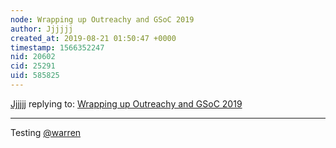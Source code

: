 ```yaml
---
node: Wrapping up Outreachy and GSoC 2019
author: Jjjjjj
created_at: 2019-08-21 01:50:47 +0000
timestamp: 1566352247
nid: 20602
cid: 25291
uid: 585825
---
```




[Jjjjjj](../profile/Jjjjjj) replying to: [Wrapping up Outreachy and GSoC 2019](../notes/warren/08-20-2019/wrapping-up-outreachy-and-gsoc-2019)

----
Testing [@warren](/profile/warren)